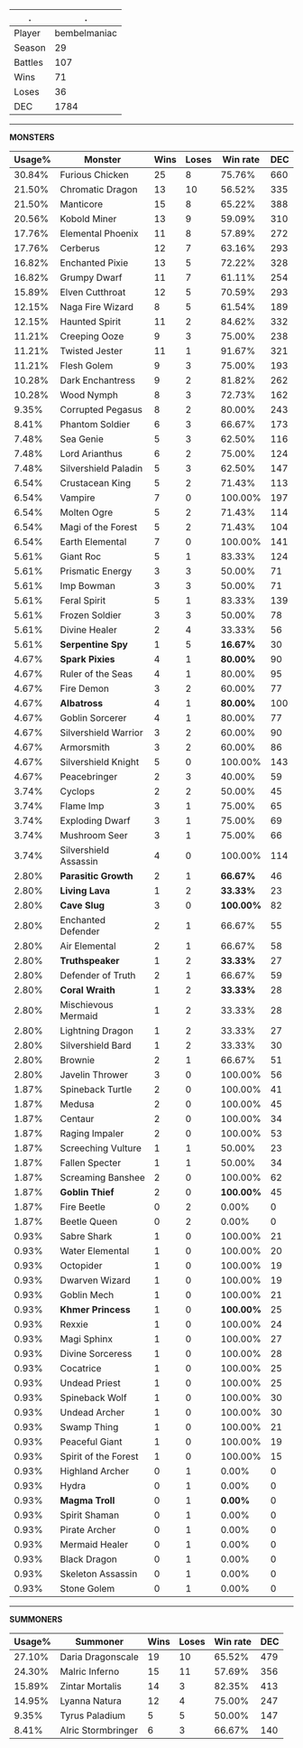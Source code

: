 .|.
|-|-
Player|bembelmaniac
Season|29
Battles|107
Wins|71
Loses|36
DEC|1784

---
**MONSTERS**

Usage%|Monster|Wins|Loses|Win rate|DEC|
-|-|-|-|-|-|
30.84%|Furious Chicken|25|8|75.76%|660|
21.50%|Chromatic Dragon|13|10|56.52%|335|
21.50%|Manticore|15|8|65.22%|388|
20.56%|Kobold Miner|13|9|59.09%|310|
17.76%|Elemental Phoenix|11|8|57.89%|272|
17.76%|Cerberus|12|7|63.16%|293|
16.82%|Enchanted Pixie|13|5|72.22%|328|
16.82%|Grumpy Dwarf|11|7|61.11%|254|
15.89%|Elven Cutthroat|12|5|70.59%|293|
12.15%|Naga Fire Wizard|8|5|61.54%|189|
12.15%|Haunted Spirit|11|2|84.62%|332|
11.21%|Creeping Ooze|9|3|75.00%|238|
11.21%|Twisted Jester|11|1|91.67%|321|
11.21%|Flesh Golem|9|3|75.00%|193|
10.28%|Dark Enchantress|9|2|81.82%|262|
10.28%|Wood Nymph|8|3|72.73%|162|
9.35%|Corrupted Pegasus|8|2|80.00%|243|
8.41%|Phantom Soldier|6|3|66.67%|173|
7.48%|Sea Genie|5|3|62.50%|116|
7.48%|Lord Arianthus|6|2|75.00%|124|
7.48%|Silvershield Paladin|5|3|62.50%|147|
6.54%|Crustacean King|5|2|71.43%|113|
6.54%|Vampire|7|0|100.00%|197|
6.54%|Molten Ogre|5|2|71.43%|114|
6.54%|Magi of the Forest|5|2|71.43%|104|
6.54%|Earth Elemental|7|0|100.00%|141|
5.61%|Giant Roc|5|1|83.33%|124|
5.61%|Prismatic Energy|3|3|50.00%|71|
5.61%|Imp Bowman|3|3|50.00%|71|
5.61%|Feral Spirit|5|1|83.33%|139|
5.61%|Frozen Soldier|3|3|50.00%|78|
5.61%|Divine Healer|2|4|33.33%|56|
5.61%|**Serpentine Spy**|1|5|**16.67%**|30|
4.67%|**Spark Pixies**|4|1|**80.00%**|90|
4.67%|Ruler of the Seas|4|1|80.00%|95|
4.67%|Fire Demon|3|2|60.00%|77|
4.67%|**Albatross**|4|1|**80.00%**|100|
4.67%|Goblin Sorcerer|4|1|80.00%|77|
4.67%|Silvershield Warrior|3|2|60.00%|90|
4.67%|Armorsmith|3|2|60.00%|86|
4.67%|Silvershield Knight|5|0|100.00%|143|
4.67%|Peacebringer|2|3|40.00%|59|
3.74%|Cyclops|2|2|50.00%|45|
3.74%|Flame Imp|3|1|75.00%|65|
3.74%|Exploding Dwarf|3|1|75.00%|69|
3.74%|Mushroom Seer|3|1|75.00%|66|
3.74%|Silvershield Assassin|4|0|100.00%|114|
2.80%|**Parasitic Growth**|2|1|**66.67%**|46|
2.80%|**Living Lava**|1|2|**33.33%**|23|
2.80%|**Cave Slug**|3|0|**100.00%**|82|
2.80%|Enchanted Defender|2|1|66.67%|55|
2.80%|Air Elemental|2|1|66.67%|58|
2.80%|**Truthspeaker**|1|2|**33.33%**|27|
2.80%|Defender of Truth|2|1|66.67%|59|
2.80%|**Coral Wraith**|1|2|**33.33%**|28|
2.80%|Mischievous Mermaid|1|2|33.33%|28|
2.80%|Lightning Dragon|1|2|33.33%|27|
2.80%|Silvershield Bard|1|2|33.33%|30|
2.80%|Brownie|2|1|66.67%|51|
2.80%|Javelin Thrower|3|0|100.00%|56|
1.87%|Spineback Turtle|2|0|100.00%|41|
1.87%|Medusa|2|0|100.00%|45|
1.87%|Centaur|2|0|100.00%|34|
1.87%|Raging Impaler|2|0|100.00%|53|
1.87%|Screeching Vulture|1|1|50.00%|23|
1.87%|Fallen Specter|1|1|50.00%|34|
1.87%|Screaming Banshee|2|0|100.00%|62|
1.87%|**Goblin Thief**|2|0|**100.00%**|45|
1.87%|Fire Beetle|0|2|0.00%|0|
1.87%|Beetle Queen|0|2|0.00%|0|
0.93%|Sabre Shark|1|0|100.00%|21|
0.93%|Water Elemental|1|0|100.00%|20|
0.93%|Octopider|1|0|100.00%|19|
0.93%|Dwarven Wizard|1|0|100.00%|19|
0.93%|Goblin Mech|1|0|100.00%|21|
0.93%|**Khmer Princess**|1|0|**100.00%**|25|
0.93%|Rexxie|1|0|100.00%|24|
0.93%|Magi Sphinx|1|0|100.00%|27|
0.93%|Divine Sorceress|1|0|100.00%|28|
0.93%|Cocatrice|1|0|100.00%|25|
0.93%|Undead Priest|1|0|100.00%|25|
0.93%|Spineback Wolf|1|0|100.00%|30|
0.93%|Undead Archer|1|0|100.00%|30|
0.93%|Swamp Thing|1|0|100.00%|21|
0.93%|Peaceful Giant|1|0|100.00%|19|
0.93%|Spirit of the Forest|1|0|100.00%|15|
0.93%|Highland Archer|0|1|0.00%|0|
0.93%|Hydra|0|1|0.00%|0|
0.93%|**Magma Troll**|0|1|**0.00%**|0|
0.93%|Spirit Shaman|0|1|0.00%|0|
0.93%|Pirate Archer|0|1|0.00%|0|
0.93%|Mermaid Healer|0|1|0.00%|0|
0.93%|Black Dragon|0|1|0.00%|0|
0.93%|Skeleton Assassin|0|1|0.00%|0|
0.93%|Stone Golem|0|1|0.00%|0|

---
**SUMMONERS**

Usage%|Summoner|Wins|Loses|Win rate|DEC|
-|-|-|-|-|-|
27.10%|Daria Dragonscale|19|10|65.52%|479|
24.30%|Malric Inferno|15|11|57.69%|356|
15.89%|Zintar Mortalis|14|3|82.35%|413|
14.95%|Lyanna Natura|12|4|75.00%|247|
9.35%|Tyrus Paladium|5|5|50.00%|147|
8.41%|Alric Stormbringer|6|3|66.67%|140|
